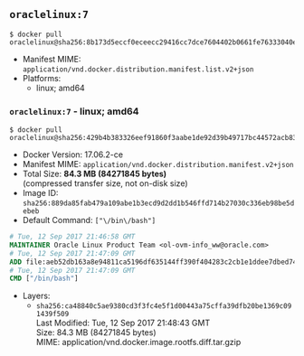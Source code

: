 ## `oraclelinux:7`

```console
$ docker pull oraclelinux@sha256:8b173d5eccf0eceecc29416cc7dce7604402b0661fe76333040eb3089db2ac38
```

-	Manifest MIME: `application/vnd.docker.distribution.manifest.list.v2+json`
-	Platforms:
	-	linux; amd64

### `oraclelinux:7` - linux; amd64

```console
$ docker pull oraclelinux@sha256:429b4b383326eef91860f3aabe1de92d39b49717bc44572acb83500b7dab7dfd
```

-	Docker Version: 17.06.2-ce
-	Manifest MIME: `application/vnd.docker.distribution.manifest.v2+json`
-	Total Size: **84.3 MB (84271845 bytes)**  
	(compressed transfer size, not on-disk size)
-	Image ID: `sha256:889da85fab479a109abe1b3ecd9d2dd1b546ffd714b27030c336eb98be5debeb`
-	Default Command: `["\/bin\/bash"]`

```dockerfile
# Tue, 12 Sep 2017 21:46:58 GMT
MAINTAINER Oracle Linux Product Team <ol-ovm-info_ww@oracle.com>
# Tue, 12 Sep 2017 21:47:09 GMT
ADD file:aeb52db163a8e94811ca5196df635144ff390f404283c2cb1e1ddee7dbed7401 in / 
# Tue, 12 Sep 2017 21:47:09 GMT
CMD ["/bin/bash"]
```

-	Layers:
	-	`sha256:ca48840c5ae9380cd3f3fc4e5f1d00443a75cffa39dfb20be1369c091439f509`  
		Last Modified: Tue, 12 Sep 2017 21:48:43 GMT  
		Size: 84.3 MB (84271845 bytes)  
		MIME: application/vnd.docker.image.rootfs.diff.tar.gzip

